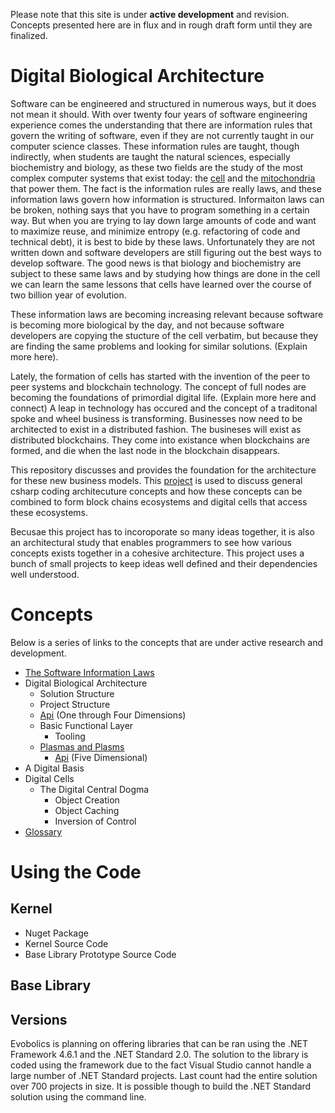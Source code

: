 Please note that this site is under **active development** and revision.  Concepts presented here are in flux and in rough draft form until they are finalized.  

# Digital Biological Architecture

Software can be engineered and structured in numerous ways, but it does not mean it should.  With over twenty four years of software engineering experience comes the understanding that there are information rules that govern the writing of software, even if they are not currently taught in our computer science classes.  These information rules are taught, though indirectly, when students are taught the natural sciences, especially biochemistry and biology, as these two fields are the study of the most complex computer systems that exist today: the [cell](https://www.youtube.com/watch?v=wJyUtbn0O5Y) and the [mitochondria](https://www.youtube.com/watch?v=RrS2uROUjK4) that power them.  The fact is the information rules are really laws, and these information laws govern how information is structured.  Informaiton laws can be broken, nothing says that you have to program something in a certain way.   But when you are trying to lay down large amounts of code and want to maximize reuse, and minimize entropy (e.g. refactoring of code and technical debt), it is best to bide by these laws.  Unfortunately they are not written down and software developers are still figuring out the best ways to develop software.  The good news is that biology and biochemistry are subject to these same laws and by studying how things are done in the cell we can learn the same lessons that cells have learned over the course of two billion year of evolution.  

These information laws are becoming increasing relevant because software is becoming more biological by the day, and not because software developers are copying the stucture of the cell verbatim, but because they are finding the same problems and looking for similar solutions.  (Explain more here).  

Lately, the formation of cells has started with the invention of the peer to peer systems and blockchain technology.  The concept of full nodes are becoming the foundations of primordial digital life.  (Explain more here and connect) A leap in technology has occured and the concept of a traditonal spoke and wheel business is transforming.  Businesses now need to be architected to exist in a distributed fashion.  The busineses will exist as distributed blockchains.  They come into existance when blockchains are formed, and die when the last node in the blockchain disappears.  

This repository discusses and provides the foundation for the architecture for these new business models.  This [project](https://github.com/E01D/Architecture/wiki) is used to discuss general csharp coding architecuture concepts and how these concepts can be combined to form block chains ecosystems and digital cells that access these ecosystems. 

Becusae this project has to incoroporate so many ideas together, it is also an architectural study that enables programmers to see how various concepts exists together in a cohesive architecture.  This project uses a bunch of small projects to keep ideas well defined and their dependencies well understood.

# Concepts

Below is a series of links to the concepts that are under active research and development.  

* [The Software Information Laws](https://github.com/E01D/Digital-Biological-Architecture/wiki/Information-Rules)
* Digital Biological Architecture
  * Solution Structure
  * Project Structure
  * [Api]() (One through Four Dimensions)
  * Basic Functional Layer
    * Tooling
  * [Plasmas and Plasms](https://github.com/E01D/Digital-Biological-Architecture/wiki/Kernel)
    * [Api]() (Five Dimensional)
* A Digital Basis
* Digital Cells
  * The Digital Central Dogma
    * Object Creation
    * Object Caching
    * Inversion of Control
* [Glossary](https://github.com/E01D/Digital-Biological-Architecture/wiki/Glossary)

# Using the Code

## Kernel

* Nuget Package
* Kernel Source Code
* Base Library Prototype Source Code

## Base Library

## Versions
Evobolics is planning on offering libraries that can be ran using the .NET Framework 4.6.1 and the .NET Standard 2.0.  The solution to the library is coded using the framework due to the fact Visual Studio cannot handle a large number of .NET Standard projects.  Last count had the entire solution over 700 projects in size.  It is possible though to build the .NET Standard solution using the command line.





